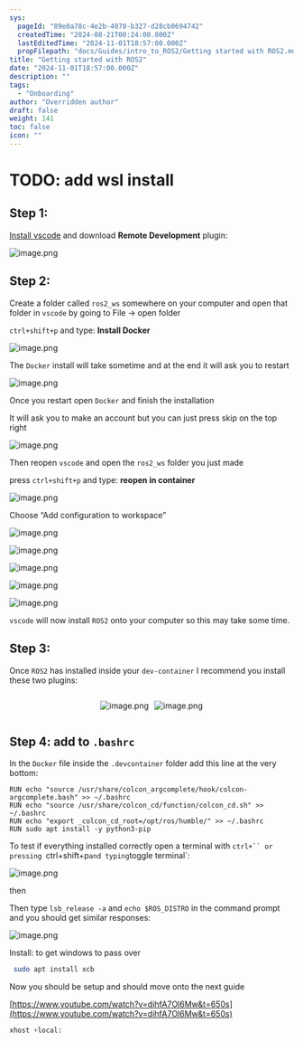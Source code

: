 ```yaml
---
sys:
  pageId: "89e0a78c-4e2b-4070-b327-d28cb0694742"
  createdTime: "2024-08-21T00:24:00.000Z"
  lastEditedTime: "2024-11-01T18:57:00.000Z"
  propFilepath: "docs/Guides/intro_to_ROS2/Getting started with ROS2.md"
title: "Getting started with ROS2"
date: "2024-11-01T18:57:00.000Z"
description: ""
tags:
  - "Onboarding"
author: "Overridden author"
draft: false
weight: 141
toc: false
icon: ""
---
```


# TODO: add wsl install

## Step 1:

[Install vscode](https://code.visualstudio.com/download) and download **Remote Development** plugin:

![image.png](https://prod-files-secure.s3.us-west-2.amazonaws.com/d518164a-d88e-44d1-a4ee-3adb3bd8bce0/efb52993-1881-4a40-b95e-6f020334f022/image.png?X-Amz-Algorithm=AWS4-HMAC-SHA256&X-Amz-Content-Sha256=UNSIGNED-PAYLOAD&X-Amz-Credential=ASIAZI2LB466QIN3RUJ6%2F20250224%2Fus-west-2%2Fs3%2Faws4_request&X-Amz-Date=20250224T140752Z&X-Amz-Expires=3600&X-Amz-Security-Token=IQoJb3JpZ2luX2VjEPX%2F%2F%2F%2F%2F%2F%2F%2F%2F%2FwEaCXVzLXdlc3QtMiJHMEUCIEpcVFphic7p%2BlNz8oR0WDcr%2Bt8ENKjDOfshHNR23MgpAiEA7Qh11Tqgw5xePL9f%2FWqq2SvBQrpYmzrHI%2FYdHj3ojksq%2FwMILhAAGgw2Mzc0MjMxODM4MDUiDBYZStVoRLNOGpVDeyrcAxTY3B7XQbqzRHeanm864znXjv5WqgjgzwxaR%2B8NnijfkAgCqKbGaecx7sv3VsBWepw%2BgsuKbO1a%2FPiWsSAd2jmQRLHggCcBPXUDAHMN04KoRWes1oGKecPX7DZhU%2FLIDtFdFyDwIC6qGcPdhXUjtwzzh00bvKO4Ppa1Y5R%2BUtcy0W18NZYOg8NTugvb9ZRXFygymODI70GRAyG3QSJ3kogi4nE%2Fn62kaBlgcir1ka3FHb%2FTqCISdb%2FMuZ2LTQVdYhYIylI0xExtRWSz2kPKFQNDRiKBEH38ATOW4jHHav4snLFY7nka4iOHtKYKmca96bqxcVqADj%2FsQqLn8sz5w%2BXhQGOVtvZ2gTtMyyaLEJG3FVonPjSHe3I9nlouwJ1fcFZ4B3t0E016y%2FiF4pHV7pMt1qRskr4SDWapsrcEvYnupAA0lfyTkEUbs8hJq%2Bm6LxcCrJeqjiy3mW0XZ5fWyIxv3aIx8hv53otbSgLyONJNwZmlpfs2IZkWWkxlhfKXpgauzzBS7L%2BKnFR0uxZDts77UMn2%2BRpUQV5lCSVEyiZkT5vh88Ra1i9feFbmqtGQN0PJvTyLWJGPNeX7d1w3ybMvdao21KQkCtv3iDZnvvAeR%2FPhAFPl3m2Yc3vyMNbW8b0GOqUBgaOP3EaQ5Cp9y4UW%2BJMPZtj2E3KH%2B3M%2FHGrnzBtCZTeMOEf6djURwwcym9t1iJ1VRqYaV3lKnVVquIiXr2Hmod0dYqk1a2FIV9EaF3ozGT4%2F75BZWxuJBTnhZIlybN%2B0ErEf%2BSH%2BHH3TKf9VOS5MZK8rNSWeyrxcSMj9cFXI4Klt0Es7Gi1nZhjdb9yIUiqfeYXOCzjvuO5vftfYzZ%2BsN9%2BpgmZ3&X-Amz-Signature=9555dcc76a68a0fd269e3b89d7743d44cd3c283d55e077773402f0d8b65e760e&X-Amz-SignedHeaders=host&x-id=GetObject)

## Step 2:

Create a folder called `ros2_ws` somewhere on your computer and open that folder in `vscode` by going to File → open folder 

`ctrl+shift+p` and type: **Install Docker**

![image.png](https://prod-files-secure.s3.us-west-2.amazonaws.com/d518164a-d88e-44d1-a4ee-3adb3bd8bce0/2269dc0e-1cd5-47ff-bceb-c04ad9b2eab0/image.png?X-Amz-Algorithm=AWS4-HMAC-SHA256&X-Amz-Content-Sha256=UNSIGNED-PAYLOAD&X-Amz-Credential=ASIAZI2LB466QIN3RUJ6%2F20250224%2Fus-west-2%2Fs3%2Faws4_request&X-Amz-Date=20250224T140752Z&X-Amz-Expires=3600&X-Amz-Security-Token=IQoJb3JpZ2luX2VjEPX%2F%2F%2F%2F%2F%2F%2F%2F%2F%2FwEaCXVzLXdlc3QtMiJHMEUCIEpcVFphic7p%2BlNz8oR0WDcr%2Bt8ENKjDOfshHNR23MgpAiEA7Qh11Tqgw5xePL9f%2FWqq2SvBQrpYmzrHI%2FYdHj3ojksq%2FwMILhAAGgw2Mzc0MjMxODM4MDUiDBYZStVoRLNOGpVDeyrcAxTY3B7XQbqzRHeanm864znXjv5WqgjgzwxaR%2B8NnijfkAgCqKbGaecx7sv3VsBWepw%2BgsuKbO1a%2FPiWsSAd2jmQRLHggCcBPXUDAHMN04KoRWes1oGKecPX7DZhU%2FLIDtFdFyDwIC6qGcPdhXUjtwzzh00bvKO4Ppa1Y5R%2BUtcy0W18NZYOg8NTugvb9ZRXFygymODI70GRAyG3QSJ3kogi4nE%2Fn62kaBlgcir1ka3FHb%2FTqCISdb%2FMuZ2LTQVdYhYIylI0xExtRWSz2kPKFQNDRiKBEH38ATOW4jHHav4snLFY7nka4iOHtKYKmca96bqxcVqADj%2FsQqLn8sz5w%2BXhQGOVtvZ2gTtMyyaLEJG3FVonPjSHe3I9nlouwJ1fcFZ4B3t0E016y%2FiF4pHV7pMt1qRskr4SDWapsrcEvYnupAA0lfyTkEUbs8hJq%2Bm6LxcCrJeqjiy3mW0XZ5fWyIxv3aIx8hv53otbSgLyONJNwZmlpfs2IZkWWkxlhfKXpgauzzBS7L%2BKnFR0uxZDts77UMn2%2BRpUQV5lCSVEyiZkT5vh88Ra1i9feFbmqtGQN0PJvTyLWJGPNeX7d1w3ybMvdao21KQkCtv3iDZnvvAeR%2FPhAFPl3m2Yc3vyMNbW8b0GOqUBgaOP3EaQ5Cp9y4UW%2BJMPZtj2E3KH%2B3M%2FHGrnzBtCZTeMOEf6djURwwcym9t1iJ1VRqYaV3lKnVVquIiXr2Hmod0dYqk1a2FIV9EaF3ozGT4%2F75BZWxuJBTnhZIlybN%2B0ErEf%2BSH%2BHH3TKf9VOS5MZK8rNSWeyrxcSMj9cFXI4Klt0Es7Gi1nZhjdb9yIUiqfeYXOCzjvuO5vftfYzZ%2BsN9%2BpgmZ3&X-Amz-Signature=b9ad683d3d5657f484b904abfa14398390f77b60222348821ba4b260bdb48dca&X-Amz-SignedHeaders=host&x-id=GetObject)

The `Docker` install will take sometime and at the end it will ask you to restart

![image.png](https://prod-files-secure.s3.us-west-2.amazonaws.com/d518164a-d88e-44d1-a4ee-3adb3bd8bce0/ed233f78-be33-4b1f-b89c-9c346c0e961e/image.png?X-Amz-Algorithm=AWS4-HMAC-SHA256&X-Amz-Content-Sha256=UNSIGNED-PAYLOAD&X-Amz-Credential=ASIAZI2LB466QIN3RUJ6%2F20250224%2Fus-west-2%2Fs3%2Faws4_request&X-Amz-Date=20250224T140752Z&X-Amz-Expires=3600&X-Amz-Security-Token=IQoJb3JpZ2luX2VjEPX%2F%2F%2F%2F%2F%2F%2F%2F%2F%2FwEaCXVzLXdlc3QtMiJHMEUCIEpcVFphic7p%2BlNz8oR0WDcr%2Bt8ENKjDOfshHNR23MgpAiEA7Qh11Tqgw5xePL9f%2FWqq2SvBQrpYmzrHI%2FYdHj3ojksq%2FwMILhAAGgw2Mzc0MjMxODM4MDUiDBYZStVoRLNOGpVDeyrcAxTY3B7XQbqzRHeanm864znXjv5WqgjgzwxaR%2B8NnijfkAgCqKbGaecx7sv3VsBWepw%2BgsuKbO1a%2FPiWsSAd2jmQRLHggCcBPXUDAHMN04KoRWes1oGKecPX7DZhU%2FLIDtFdFyDwIC6qGcPdhXUjtwzzh00bvKO4Ppa1Y5R%2BUtcy0W18NZYOg8NTugvb9ZRXFygymODI70GRAyG3QSJ3kogi4nE%2Fn62kaBlgcir1ka3FHb%2FTqCISdb%2FMuZ2LTQVdYhYIylI0xExtRWSz2kPKFQNDRiKBEH38ATOW4jHHav4snLFY7nka4iOHtKYKmca96bqxcVqADj%2FsQqLn8sz5w%2BXhQGOVtvZ2gTtMyyaLEJG3FVonPjSHe3I9nlouwJ1fcFZ4B3t0E016y%2FiF4pHV7pMt1qRskr4SDWapsrcEvYnupAA0lfyTkEUbs8hJq%2Bm6LxcCrJeqjiy3mW0XZ5fWyIxv3aIx8hv53otbSgLyONJNwZmlpfs2IZkWWkxlhfKXpgauzzBS7L%2BKnFR0uxZDts77UMn2%2BRpUQV5lCSVEyiZkT5vh88Ra1i9feFbmqtGQN0PJvTyLWJGPNeX7d1w3ybMvdao21KQkCtv3iDZnvvAeR%2FPhAFPl3m2Yc3vyMNbW8b0GOqUBgaOP3EaQ5Cp9y4UW%2BJMPZtj2E3KH%2B3M%2FHGrnzBtCZTeMOEf6djURwwcym9t1iJ1VRqYaV3lKnVVquIiXr2Hmod0dYqk1a2FIV9EaF3ozGT4%2F75BZWxuJBTnhZIlybN%2B0ErEf%2BSH%2BHH3TKf9VOS5MZK8rNSWeyrxcSMj9cFXI4Klt0Es7Gi1nZhjdb9yIUiqfeYXOCzjvuO5vftfYzZ%2BsN9%2BpgmZ3&X-Amz-Signature=eb44b0c67ccc1b4ce0aefc8146e28b5ae74f7f5074f8322a517ef0c4f2fd62cb&X-Amz-SignedHeaders=host&x-id=GetObject)

Once you restart open `Docker` and finish the installation

It will ask you to make an account but you can just press skip on the top right

![image.png](https://prod-files-secure.s3.us-west-2.amazonaws.com/d518164a-d88e-44d1-a4ee-3adb3bd8bce0/21010ad9-1659-4fd9-9f59-9932a09b2a3d/image.png?X-Amz-Algorithm=AWS4-HMAC-SHA256&X-Amz-Content-Sha256=UNSIGNED-PAYLOAD&X-Amz-Credential=ASIAZI2LB466QIN3RUJ6%2F20250224%2Fus-west-2%2Fs3%2Faws4_request&X-Amz-Date=20250224T140752Z&X-Amz-Expires=3600&X-Amz-Security-Token=IQoJb3JpZ2luX2VjEPX%2F%2F%2F%2F%2F%2F%2F%2F%2F%2FwEaCXVzLXdlc3QtMiJHMEUCIEpcVFphic7p%2BlNz8oR0WDcr%2Bt8ENKjDOfshHNR23MgpAiEA7Qh11Tqgw5xePL9f%2FWqq2SvBQrpYmzrHI%2FYdHj3ojksq%2FwMILhAAGgw2Mzc0MjMxODM4MDUiDBYZStVoRLNOGpVDeyrcAxTY3B7XQbqzRHeanm864znXjv5WqgjgzwxaR%2B8NnijfkAgCqKbGaecx7sv3VsBWepw%2BgsuKbO1a%2FPiWsSAd2jmQRLHggCcBPXUDAHMN04KoRWes1oGKecPX7DZhU%2FLIDtFdFyDwIC6qGcPdhXUjtwzzh00bvKO4Ppa1Y5R%2BUtcy0W18NZYOg8NTugvb9ZRXFygymODI70GRAyG3QSJ3kogi4nE%2Fn62kaBlgcir1ka3FHb%2FTqCISdb%2FMuZ2LTQVdYhYIylI0xExtRWSz2kPKFQNDRiKBEH38ATOW4jHHav4snLFY7nka4iOHtKYKmca96bqxcVqADj%2FsQqLn8sz5w%2BXhQGOVtvZ2gTtMyyaLEJG3FVonPjSHe3I9nlouwJ1fcFZ4B3t0E016y%2FiF4pHV7pMt1qRskr4SDWapsrcEvYnupAA0lfyTkEUbs8hJq%2Bm6LxcCrJeqjiy3mW0XZ5fWyIxv3aIx8hv53otbSgLyONJNwZmlpfs2IZkWWkxlhfKXpgauzzBS7L%2BKnFR0uxZDts77UMn2%2BRpUQV5lCSVEyiZkT5vh88Ra1i9feFbmqtGQN0PJvTyLWJGPNeX7d1w3ybMvdao21KQkCtv3iDZnvvAeR%2FPhAFPl3m2Yc3vyMNbW8b0GOqUBgaOP3EaQ5Cp9y4UW%2BJMPZtj2E3KH%2B3M%2FHGrnzBtCZTeMOEf6djURwwcym9t1iJ1VRqYaV3lKnVVquIiXr2Hmod0dYqk1a2FIV9EaF3ozGT4%2F75BZWxuJBTnhZIlybN%2B0ErEf%2BSH%2BHH3TKf9VOS5MZK8rNSWeyrxcSMj9cFXI4Klt0Es7Gi1nZhjdb9yIUiqfeYXOCzjvuO5vftfYzZ%2BsN9%2BpgmZ3&X-Amz-Signature=475fea34d4071b127c7d5b85981cff25c773d21f209db3b9abfc2b9ade0e997a&X-Amz-SignedHeaders=host&x-id=GetObject)

Then reopen `vscode` and open the `ros2_ws` folder you just made

press `ctrl+shift+p` and type: **reopen in container**

![image.png](https://prod-files-secure.s3.us-west-2.amazonaws.com/d518164a-d88e-44d1-a4ee-3adb3bd8bce0/4e93b8c2-41ad-488c-8095-c74205196118/image.png?X-Amz-Algorithm=AWS4-HMAC-SHA256&X-Amz-Content-Sha256=UNSIGNED-PAYLOAD&X-Amz-Credential=ASIAZI2LB466QIN3RUJ6%2F20250224%2Fus-west-2%2Fs3%2Faws4_request&X-Amz-Date=20250224T140752Z&X-Amz-Expires=3600&X-Amz-Security-Token=IQoJb3JpZ2luX2VjEPX%2F%2F%2F%2F%2F%2F%2F%2F%2F%2FwEaCXVzLXdlc3QtMiJHMEUCIEpcVFphic7p%2BlNz8oR0WDcr%2Bt8ENKjDOfshHNR23MgpAiEA7Qh11Tqgw5xePL9f%2FWqq2SvBQrpYmzrHI%2FYdHj3ojksq%2FwMILhAAGgw2Mzc0MjMxODM4MDUiDBYZStVoRLNOGpVDeyrcAxTY3B7XQbqzRHeanm864znXjv5WqgjgzwxaR%2B8NnijfkAgCqKbGaecx7sv3VsBWepw%2BgsuKbO1a%2FPiWsSAd2jmQRLHggCcBPXUDAHMN04KoRWes1oGKecPX7DZhU%2FLIDtFdFyDwIC6qGcPdhXUjtwzzh00bvKO4Ppa1Y5R%2BUtcy0W18NZYOg8NTugvb9ZRXFygymODI70GRAyG3QSJ3kogi4nE%2Fn62kaBlgcir1ka3FHb%2FTqCISdb%2FMuZ2LTQVdYhYIylI0xExtRWSz2kPKFQNDRiKBEH38ATOW4jHHav4snLFY7nka4iOHtKYKmca96bqxcVqADj%2FsQqLn8sz5w%2BXhQGOVtvZ2gTtMyyaLEJG3FVonPjSHe3I9nlouwJ1fcFZ4B3t0E016y%2FiF4pHV7pMt1qRskr4SDWapsrcEvYnupAA0lfyTkEUbs8hJq%2Bm6LxcCrJeqjiy3mW0XZ5fWyIxv3aIx8hv53otbSgLyONJNwZmlpfs2IZkWWkxlhfKXpgauzzBS7L%2BKnFR0uxZDts77UMn2%2BRpUQV5lCSVEyiZkT5vh88Ra1i9feFbmqtGQN0PJvTyLWJGPNeX7d1w3ybMvdao21KQkCtv3iDZnvvAeR%2FPhAFPl3m2Yc3vyMNbW8b0GOqUBgaOP3EaQ5Cp9y4UW%2BJMPZtj2E3KH%2B3M%2FHGrnzBtCZTeMOEf6djURwwcym9t1iJ1VRqYaV3lKnVVquIiXr2Hmod0dYqk1a2FIV9EaF3ozGT4%2F75BZWxuJBTnhZIlybN%2B0ErEf%2BSH%2BHH3TKf9VOS5MZK8rNSWeyrxcSMj9cFXI4Klt0Es7Gi1nZhjdb9yIUiqfeYXOCzjvuO5vftfYzZ%2BsN9%2BpgmZ3&X-Amz-Signature=3cf004677ec83238482d0bc7b5a8b755bd4304668d07a77173b35447c2422bf7&X-Amz-SignedHeaders=host&x-id=GetObject)

Choose “Add configuration to workspace”

![image.png](https://prod-files-secure.s3.us-west-2.amazonaws.com/d518164a-d88e-44d1-a4ee-3adb3bd8bce0/9560b282-5060-4989-ba37-97e7b2c22476/image.png?X-Amz-Algorithm=AWS4-HMAC-SHA256&X-Amz-Content-Sha256=UNSIGNED-PAYLOAD&X-Amz-Credential=ASIAZI2LB466QIN3RUJ6%2F20250224%2Fus-west-2%2Fs3%2Faws4_request&X-Amz-Date=20250224T140752Z&X-Amz-Expires=3600&X-Amz-Security-Token=IQoJb3JpZ2luX2VjEPX%2F%2F%2F%2F%2F%2F%2F%2F%2F%2FwEaCXVzLXdlc3QtMiJHMEUCIEpcVFphic7p%2BlNz8oR0WDcr%2Bt8ENKjDOfshHNR23MgpAiEA7Qh11Tqgw5xePL9f%2FWqq2SvBQrpYmzrHI%2FYdHj3ojksq%2FwMILhAAGgw2Mzc0MjMxODM4MDUiDBYZStVoRLNOGpVDeyrcAxTY3B7XQbqzRHeanm864znXjv5WqgjgzwxaR%2B8NnijfkAgCqKbGaecx7sv3VsBWepw%2BgsuKbO1a%2FPiWsSAd2jmQRLHggCcBPXUDAHMN04KoRWes1oGKecPX7DZhU%2FLIDtFdFyDwIC6qGcPdhXUjtwzzh00bvKO4Ppa1Y5R%2BUtcy0W18NZYOg8NTugvb9ZRXFygymODI70GRAyG3QSJ3kogi4nE%2Fn62kaBlgcir1ka3FHb%2FTqCISdb%2FMuZ2LTQVdYhYIylI0xExtRWSz2kPKFQNDRiKBEH38ATOW4jHHav4snLFY7nka4iOHtKYKmca96bqxcVqADj%2FsQqLn8sz5w%2BXhQGOVtvZ2gTtMyyaLEJG3FVonPjSHe3I9nlouwJ1fcFZ4B3t0E016y%2FiF4pHV7pMt1qRskr4SDWapsrcEvYnupAA0lfyTkEUbs8hJq%2Bm6LxcCrJeqjiy3mW0XZ5fWyIxv3aIx8hv53otbSgLyONJNwZmlpfs2IZkWWkxlhfKXpgauzzBS7L%2BKnFR0uxZDts77UMn2%2BRpUQV5lCSVEyiZkT5vh88Ra1i9feFbmqtGQN0PJvTyLWJGPNeX7d1w3ybMvdao21KQkCtv3iDZnvvAeR%2FPhAFPl3m2Yc3vyMNbW8b0GOqUBgaOP3EaQ5Cp9y4UW%2BJMPZtj2E3KH%2B3M%2FHGrnzBtCZTeMOEf6djURwwcym9t1iJ1VRqYaV3lKnVVquIiXr2Hmod0dYqk1a2FIV9EaF3ozGT4%2F75BZWxuJBTnhZIlybN%2B0ErEf%2BSH%2BHH3TKf9VOS5MZK8rNSWeyrxcSMj9cFXI4Klt0Es7Gi1nZhjdb9yIUiqfeYXOCzjvuO5vftfYzZ%2BsN9%2BpgmZ3&X-Amz-Signature=e16e4f63218e42759b1f08b75f0ac06d2039daf12cdeed1e9636233fca1b9d8f&X-Amz-SignedHeaders=host&x-id=GetObject)

![image.png](https://prod-files-secure.s3.us-west-2.amazonaws.com/d518164a-d88e-44d1-a4ee-3adb3bd8bce0/2ee63f81-886b-48e8-a553-dc6e5eac99e4/image.png?X-Amz-Algorithm=AWS4-HMAC-SHA256&X-Amz-Content-Sha256=UNSIGNED-PAYLOAD&X-Amz-Credential=ASIAZI2LB466QIN3RUJ6%2F20250224%2Fus-west-2%2Fs3%2Faws4_request&X-Amz-Date=20250224T140752Z&X-Amz-Expires=3600&X-Amz-Security-Token=IQoJb3JpZ2luX2VjEPX%2F%2F%2F%2F%2F%2F%2F%2F%2F%2FwEaCXVzLXdlc3QtMiJHMEUCIEpcVFphic7p%2BlNz8oR0WDcr%2Bt8ENKjDOfshHNR23MgpAiEA7Qh11Tqgw5xePL9f%2FWqq2SvBQrpYmzrHI%2FYdHj3ojksq%2FwMILhAAGgw2Mzc0MjMxODM4MDUiDBYZStVoRLNOGpVDeyrcAxTY3B7XQbqzRHeanm864znXjv5WqgjgzwxaR%2B8NnijfkAgCqKbGaecx7sv3VsBWepw%2BgsuKbO1a%2FPiWsSAd2jmQRLHggCcBPXUDAHMN04KoRWes1oGKecPX7DZhU%2FLIDtFdFyDwIC6qGcPdhXUjtwzzh00bvKO4Ppa1Y5R%2BUtcy0W18NZYOg8NTugvb9ZRXFygymODI70GRAyG3QSJ3kogi4nE%2Fn62kaBlgcir1ka3FHb%2FTqCISdb%2FMuZ2LTQVdYhYIylI0xExtRWSz2kPKFQNDRiKBEH38ATOW4jHHav4snLFY7nka4iOHtKYKmca96bqxcVqADj%2FsQqLn8sz5w%2BXhQGOVtvZ2gTtMyyaLEJG3FVonPjSHe3I9nlouwJ1fcFZ4B3t0E016y%2FiF4pHV7pMt1qRskr4SDWapsrcEvYnupAA0lfyTkEUbs8hJq%2Bm6LxcCrJeqjiy3mW0XZ5fWyIxv3aIx8hv53otbSgLyONJNwZmlpfs2IZkWWkxlhfKXpgauzzBS7L%2BKnFR0uxZDts77UMn2%2BRpUQV5lCSVEyiZkT5vh88Ra1i9feFbmqtGQN0PJvTyLWJGPNeX7d1w3ybMvdao21KQkCtv3iDZnvvAeR%2FPhAFPl3m2Yc3vyMNbW8b0GOqUBgaOP3EaQ5Cp9y4UW%2BJMPZtj2E3KH%2B3M%2FHGrnzBtCZTeMOEf6djURwwcym9t1iJ1VRqYaV3lKnVVquIiXr2Hmod0dYqk1a2FIV9EaF3ozGT4%2F75BZWxuJBTnhZIlybN%2B0ErEf%2BSH%2BHH3TKf9VOS5MZK8rNSWeyrxcSMj9cFXI4Klt0Es7Gi1nZhjdb9yIUiqfeYXOCzjvuO5vftfYzZ%2BsN9%2BpgmZ3&X-Amz-Signature=67a5b451f274452e5d5606b295ad686ff41453acc3c722c80cf8b0aec28c6422&X-Amz-SignedHeaders=host&x-id=GetObject)

![image.png](https://prod-files-secure.s3.us-west-2.amazonaws.com/d518164a-d88e-44d1-a4ee-3adb3bd8bce0/ae1580b2-b048-407e-aed9-b584224a7a04/image.png?X-Amz-Algorithm=AWS4-HMAC-SHA256&X-Amz-Content-Sha256=UNSIGNED-PAYLOAD&X-Amz-Credential=ASIAZI2LB466QIN3RUJ6%2F20250224%2Fus-west-2%2Fs3%2Faws4_request&X-Amz-Date=20250224T140752Z&X-Amz-Expires=3600&X-Amz-Security-Token=IQoJb3JpZ2luX2VjEPX%2F%2F%2F%2F%2F%2F%2F%2F%2F%2FwEaCXVzLXdlc3QtMiJHMEUCIEpcVFphic7p%2BlNz8oR0WDcr%2Bt8ENKjDOfshHNR23MgpAiEA7Qh11Tqgw5xePL9f%2FWqq2SvBQrpYmzrHI%2FYdHj3ojksq%2FwMILhAAGgw2Mzc0MjMxODM4MDUiDBYZStVoRLNOGpVDeyrcAxTY3B7XQbqzRHeanm864znXjv5WqgjgzwxaR%2B8NnijfkAgCqKbGaecx7sv3VsBWepw%2BgsuKbO1a%2FPiWsSAd2jmQRLHggCcBPXUDAHMN04KoRWes1oGKecPX7DZhU%2FLIDtFdFyDwIC6qGcPdhXUjtwzzh00bvKO4Ppa1Y5R%2BUtcy0W18NZYOg8NTugvb9ZRXFygymODI70GRAyG3QSJ3kogi4nE%2Fn62kaBlgcir1ka3FHb%2FTqCISdb%2FMuZ2LTQVdYhYIylI0xExtRWSz2kPKFQNDRiKBEH38ATOW4jHHav4snLFY7nka4iOHtKYKmca96bqxcVqADj%2FsQqLn8sz5w%2BXhQGOVtvZ2gTtMyyaLEJG3FVonPjSHe3I9nlouwJ1fcFZ4B3t0E016y%2FiF4pHV7pMt1qRskr4SDWapsrcEvYnupAA0lfyTkEUbs8hJq%2Bm6LxcCrJeqjiy3mW0XZ5fWyIxv3aIx8hv53otbSgLyONJNwZmlpfs2IZkWWkxlhfKXpgauzzBS7L%2BKnFR0uxZDts77UMn2%2BRpUQV5lCSVEyiZkT5vh88Ra1i9feFbmqtGQN0PJvTyLWJGPNeX7d1w3ybMvdao21KQkCtv3iDZnvvAeR%2FPhAFPl3m2Yc3vyMNbW8b0GOqUBgaOP3EaQ5Cp9y4UW%2BJMPZtj2E3KH%2B3M%2FHGrnzBtCZTeMOEf6djURwwcym9t1iJ1VRqYaV3lKnVVquIiXr2Hmod0dYqk1a2FIV9EaF3ozGT4%2F75BZWxuJBTnhZIlybN%2B0ErEf%2BSH%2BHH3TKf9VOS5MZK8rNSWeyrxcSMj9cFXI4Klt0Es7Gi1nZhjdb9yIUiqfeYXOCzjvuO5vftfYzZ%2BsN9%2BpgmZ3&X-Amz-Signature=5a4241e2cad4fd596bd28a4c738b5d09ba995c036c5c434022998b143d5de1d4&X-Amz-SignedHeaders=host&x-id=GetObject)

![image.png](https://prod-files-secure.s3.us-west-2.amazonaws.com/d518164a-d88e-44d1-a4ee-3adb3bd8bce0/53255b28-f75e-430f-b9e3-c0ac8577e42b/image.png?X-Amz-Algorithm=AWS4-HMAC-SHA256&X-Amz-Content-Sha256=UNSIGNED-PAYLOAD&X-Amz-Credential=ASIAZI2LB466QIN3RUJ6%2F20250224%2Fus-west-2%2Fs3%2Faws4_request&X-Amz-Date=20250224T140752Z&X-Amz-Expires=3600&X-Amz-Security-Token=IQoJb3JpZ2luX2VjEPX%2F%2F%2F%2F%2F%2F%2F%2F%2F%2FwEaCXVzLXdlc3QtMiJHMEUCIEpcVFphic7p%2BlNz8oR0WDcr%2Bt8ENKjDOfshHNR23MgpAiEA7Qh11Tqgw5xePL9f%2FWqq2SvBQrpYmzrHI%2FYdHj3ojksq%2FwMILhAAGgw2Mzc0MjMxODM4MDUiDBYZStVoRLNOGpVDeyrcAxTY3B7XQbqzRHeanm864znXjv5WqgjgzwxaR%2B8NnijfkAgCqKbGaecx7sv3VsBWepw%2BgsuKbO1a%2FPiWsSAd2jmQRLHggCcBPXUDAHMN04KoRWes1oGKecPX7DZhU%2FLIDtFdFyDwIC6qGcPdhXUjtwzzh00bvKO4Ppa1Y5R%2BUtcy0W18NZYOg8NTugvb9ZRXFygymODI70GRAyG3QSJ3kogi4nE%2Fn62kaBlgcir1ka3FHb%2FTqCISdb%2FMuZ2LTQVdYhYIylI0xExtRWSz2kPKFQNDRiKBEH38ATOW4jHHav4snLFY7nka4iOHtKYKmca96bqxcVqADj%2FsQqLn8sz5w%2BXhQGOVtvZ2gTtMyyaLEJG3FVonPjSHe3I9nlouwJ1fcFZ4B3t0E016y%2FiF4pHV7pMt1qRskr4SDWapsrcEvYnupAA0lfyTkEUbs8hJq%2Bm6LxcCrJeqjiy3mW0XZ5fWyIxv3aIx8hv53otbSgLyONJNwZmlpfs2IZkWWkxlhfKXpgauzzBS7L%2BKnFR0uxZDts77UMn2%2BRpUQV5lCSVEyiZkT5vh88Ra1i9feFbmqtGQN0PJvTyLWJGPNeX7d1w3ybMvdao21KQkCtv3iDZnvvAeR%2FPhAFPl3m2Yc3vyMNbW8b0GOqUBgaOP3EaQ5Cp9y4UW%2BJMPZtj2E3KH%2B3M%2FHGrnzBtCZTeMOEf6djURwwcym9t1iJ1VRqYaV3lKnVVquIiXr2Hmod0dYqk1a2FIV9EaF3ozGT4%2F75BZWxuJBTnhZIlybN%2B0ErEf%2BSH%2BHH3TKf9VOS5MZK8rNSWeyrxcSMj9cFXI4Klt0Es7Gi1nZhjdb9yIUiqfeYXOCzjvuO5vftfYzZ%2BsN9%2BpgmZ3&X-Amz-Signature=0c4f72a6a6ec9af5218eac5f3ed597a861248a5e2b8e995a9a5d37af11781ec6&X-Amz-SignedHeaders=host&x-id=GetObject)

![image.png](https://prod-files-secure.s3.us-west-2.amazonaws.com/d518164a-d88e-44d1-a4ee-3adb3bd8bce0/7c562767-5af9-4ffb-97d1-327bcdf4ee00/image.png?X-Amz-Algorithm=AWS4-HMAC-SHA256&X-Amz-Content-Sha256=UNSIGNED-PAYLOAD&X-Amz-Credential=ASIAZI2LB466QIN3RUJ6%2F20250224%2Fus-west-2%2Fs3%2Faws4_request&X-Amz-Date=20250224T140752Z&X-Amz-Expires=3600&X-Amz-Security-Token=IQoJb3JpZ2luX2VjEPX%2F%2F%2F%2F%2F%2F%2F%2F%2F%2FwEaCXVzLXdlc3QtMiJHMEUCIEpcVFphic7p%2BlNz8oR0WDcr%2Bt8ENKjDOfshHNR23MgpAiEA7Qh11Tqgw5xePL9f%2FWqq2SvBQrpYmzrHI%2FYdHj3ojksq%2FwMILhAAGgw2Mzc0MjMxODM4MDUiDBYZStVoRLNOGpVDeyrcAxTY3B7XQbqzRHeanm864znXjv5WqgjgzwxaR%2B8NnijfkAgCqKbGaecx7sv3VsBWepw%2BgsuKbO1a%2FPiWsSAd2jmQRLHggCcBPXUDAHMN04KoRWes1oGKecPX7DZhU%2FLIDtFdFyDwIC6qGcPdhXUjtwzzh00bvKO4Ppa1Y5R%2BUtcy0W18NZYOg8NTugvb9ZRXFygymODI70GRAyG3QSJ3kogi4nE%2Fn62kaBlgcir1ka3FHb%2FTqCISdb%2FMuZ2LTQVdYhYIylI0xExtRWSz2kPKFQNDRiKBEH38ATOW4jHHav4snLFY7nka4iOHtKYKmca96bqxcVqADj%2FsQqLn8sz5w%2BXhQGOVtvZ2gTtMyyaLEJG3FVonPjSHe3I9nlouwJ1fcFZ4B3t0E016y%2FiF4pHV7pMt1qRskr4SDWapsrcEvYnupAA0lfyTkEUbs8hJq%2Bm6LxcCrJeqjiy3mW0XZ5fWyIxv3aIx8hv53otbSgLyONJNwZmlpfs2IZkWWkxlhfKXpgauzzBS7L%2BKnFR0uxZDts77UMn2%2BRpUQV5lCSVEyiZkT5vh88Ra1i9feFbmqtGQN0PJvTyLWJGPNeX7d1w3ybMvdao21KQkCtv3iDZnvvAeR%2FPhAFPl3m2Yc3vyMNbW8b0GOqUBgaOP3EaQ5Cp9y4UW%2BJMPZtj2E3KH%2B3M%2FHGrnzBtCZTeMOEf6djURwwcym9t1iJ1VRqYaV3lKnVVquIiXr2Hmod0dYqk1a2FIV9EaF3ozGT4%2F75BZWxuJBTnhZIlybN%2B0ErEf%2BSH%2BHH3TKf9VOS5MZK8rNSWeyrxcSMj9cFXI4Klt0Es7Gi1nZhjdb9yIUiqfeYXOCzjvuO5vftfYzZ%2BsN9%2BpgmZ3&X-Amz-Signature=c7f4cfe87608c2b60742255d229b7a2e3ae17f979969e0bf296dde99cec49a6c&X-Amz-SignedHeaders=host&x-id=GetObject)

`vscode` will now install `ROS2` onto your computer so this may take some time.

## Step 3:

Once `ROS2` has installed inside your `dev-container` I recommend you install these two plugins:

<div style="display: flex;flex-direction: row; column-gap:10px; max-width: 630px;justify-content: center;">
<div>

![image.png](https://prod-files-secure.s3.us-west-2.amazonaws.com/d518164a-d88e-44d1-a4ee-3adb3bd8bce0/3fc3d550-5a54-4ba1-ba6b-faa01cdb7369/image.png?X-Amz-Algorithm=AWS4-HMAC-SHA256&X-Amz-Content-Sha256=UNSIGNED-PAYLOAD&X-Amz-Credential=ASIAZI2LB466SWUS22P6%2F20250224%2Fus-west-2%2Fs3%2Faws4_request&X-Amz-Date=20250224T140756Z&X-Amz-Expires=3600&X-Amz-Security-Token=IQoJb3JpZ2luX2VjEPX%2F%2F%2F%2F%2F%2F%2F%2F%2F%2FwEaCXVzLXdlc3QtMiJGMEQCIEzSZ4Ksv%2Fxiy6h6lC%2FGGaIvLu5R6PyEgU01r%2BTJ3WTSAiB2RW3ZbxsoF5otPrkmh%2B1J2j499NGPgNQmr0ib4Chevir%2FAwguEAAaDDYzNzQyMzE4MzgwNSIMTgJFawjsmkUA4YmuKtwDh5Ah5Okv2Dxd2MqzsTWuDsopKkYEkj4CcPXzY7jjnldRWlj%2BPGJHbQmnwlru78BI7fkf1t9F4fJctNwEmCk2E2GGxAx1IxI8w6u%2F4gNKxhQMAs9%2BBl96jL1zio%2FiRvLG2UNpSAFoMWi6p%2B31klJiI7XNx1oy%2FhJ%2Fg9iD%2FXGJQaQ2jWOrx0%2F9TJs2iKXRBz9wNlhfIVVdZt4DgayS%2FlELqWW9LsgQ0578BVM0OPT15u305bXg2jPeL54VzEIEhfc6rc5saJvgq1eUyG9dCc8jDHmoqqaecbpU5sZr%2BL99JJvp4%2BwRfdQr4q0SrORbW%2FxKkh4RyjulxWhBq8tif6OcFBA0MtHo62Mamq9EeJnvXKjwiKGuKkldhOasb%2B1gLSNvIjjVRMlqfjRB%2BYptQXQszYLe2LAFSGzx%2BrN6xJYZdpm38TK59t8BEOYh1LrZ984vNBnJ%2B0EYp9Ohm6jQqj%2FwbU8Agi8fzQK8duNh893ZDKHnSScudL1fE4Znz5RqFtBYxlDkaL6mdbZTnXzDV0seI1J2Oi7w%2BvtSBemDFBhUnvKhwbGO%2FGGmHach5iezHrPFwhv4A38%2F89F%2FibD5Rt7%2BpBl9FXWAEe5hncIAMRHWSfrcM4qMQwqtxcywySkwjdbxvQY6pgFH%2B7vaHf7tfa9v5DKcmF9FX9OTRWInNrgXByL3ckNfbuko%2FoNqqWoDaYF8mVGR%2BbMOpWzRXyNgbWACd2vASbeMrns9sHXgoMnAN1Jyo6RLmEnt1%2F9B7NgOBy6BH4kynrL0tBhdbdqomrB9ejZgvWE0G7RYwM9ovj1P3QXSxXxaCOQhtIxX7RKMv4CbOdOW5uR6CGdpmiqBCyCDKXe647QW7I8gvkH1&X-Amz-Signature=7b650b7625129caffea74bf99ab5a001ef43ad94b4351bfc20749c3b35e6a90f&X-Amz-SignedHeaders=host&x-id=GetObject)

</div>
<div>

![image.png](https://prod-files-secure.s3.us-west-2.amazonaws.com/d518164a-d88e-44d1-a4ee-3adb3bd8bce0/d994cc66-13c2-4093-a5a3-f84cf4601a82/image.png?X-Amz-Algorithm=AWS4-HMAC-SHA256&X-Amz-Content-Sha256=UNSIGNED-PAYLOAD&X-Amz-Credential=ASIAZI2LB46652MXQXWK%2F20250224%2Fus-west-2%2Fs3%2Faws4_request&X-Amz-Date=20250224T140756Z&X-Amz-Expires=3600&X-Amz-Security-Token=IQoJb3JpZ2luX2VjEPX%2F%2F%2F%2F%2F%2F%2F%2F%2F%2FwEaCXVzLXdlc3QtMiJHMEUCIQC0Jo4d09BT42qBATtUBDKsHgbsZ4fCEhlRhB02GtQljgIgVPFcLadFjh3yzQAF0xFuUDEiRtDC8tQBoBvUyGjdByQq%2FwMILhAAGgw2Mzc0MjMxODM4MDUiDKu7nZxSSQfV2xMDpircAwNE1EZ7svNu1SHtHjKWkuJ5iVfiCarwZDwkNM5cVIgybjADYD39CnvamcVtCC4soqNIvj%2BdbocJ72b7j%2Bbp3BzLYmN5Ib6h%2FHIVZ%2F1Nw2KS4NJSqQziOVb9PZ6ejfdaXpZCqSm2CH5XF5Yt5odsrl5STFenFIWelJCaqEImqOlXeeRZQ6mKXF01RbX2JNKvA5DDcJpudZU1RqJZDc9%2BOPSlQyhQH%2F9l%2BhHZuHj2tqmdnoI2jXMx0yM2qTYvvvIcNM3j7TmLI0AOrhz1LHUKf4hNsGuKBf2AoFlzuxv4p5QApMxChKIK%2BFczXnsscFktrWt1j18tE650aoOnFhdO1TpGm6hOfryLixdrDw2B9puyOBT%2BFMSDItg8Vdm6JGC5vslDeeSWZ3dwCZ7skmPDwegoHaIl0A9nS1yh6gb6CnxWrm%2FYqyJLXfBV9%2BStjVG8T5EBVcq4IA%2BGAhOi4NU17QArohgGSYbOPCGvgP7NEfGceSMw3q5ba2dux3yFIzMqKzhRuMdCcSi2Ky5mnmhzU1VwriebgcuMkxKAG00CleH393yn8LfjQl6A3bG%2FxN1SVaDxt5SdluDyLhowmqewVag8KX1MBnHiBwXgmCvCU5GGViG5XfoaJAFVgV6WMODW8b0GOqUBa1jiu7B0H%2FUxmOunwTRVlj02RCw4hW0Vxie2L0DHpIKhaEB0hUhNG3hblJvW6QCCxySuZ6oL16XTLe4U1KAP1c4tqZtBloAoMbhGaDSPQjtebqX5k3CwY2djYkWMIL%2B8lujrQFGuYhU6QF1UROr%2FaXYy5uXocQ%2F5jSagq5%2BQBbbVnbVHYYCHpEDddEKidim1t4EQZpq26Ps1GuLYRpmkmPT5V26F&X-Amz-Signature=63986a4d85297db3874359c6173bcd4127c0e5bcb7e0530048d5ad9bf6a1b3b0&X-Amz-SignedHeaders=host&x-id=GetObject)

</div>
</div>

## Step 4: add to `.bashrc`

In the `Docker` file inside the `.devcontainer` folder add this line at the very bottom: 

```docker
RUN echo "source /usr/share/colcon_argcomplete/hook/colcon-argcomplete.bash" >> ~/.bashrc
RUN echo "source /usr/share/colcon_cd/function/colcon_cd.sh" >> ~/.bashrc
RUN echo "export _colcon_cd_root=/opt/ros/humble/" >> ~/.bashrc
RUN sudo apt install -y python3-pip 
```

To test if everything installed correctly open a terminal with `ctrl+`` or pressing `ctrl+shift+p` and typing `toggle terminal`:

![image.png](https://prod-files-secure.s3.us-west-2.amazonaws.com/d518164a-d88e-44d1-a4ee-3adb3bd8bce0/6a4943d8-b04e-4c02-9a58-775f3384d1a5/image.png?X-Amz-Algorithm=AWS4-HMAC-SHA256&X-Amz-Content-Sha256=UNSIGNED-PAYLOAD&X-Amz-Credential=ASIAZI2LB466QIN3RUJ6%2F20250224%2Fus-west-2%2Fs3%2Faws4_request&X-Amz-Date=20250224T140752Z&X-Amz-Expires=3600&X-Amz-Security-Token=IQoJb3JpZ2luX2VjEPX%2F%2F%2F%2F%2F%2F%2F%2F%2F%2FwEaCXVzLXdlc3QtMiJHMEUCIEpcVFphic7p%2BlNz8oR0WDcr%2Bt8ENKjDOfshHNR23MgpAiEA7Qh11Tqgw5xePL9f%2FWqq2SvBQrpYmzrHI%2FYdHj3ojksq%2FwMILhAAGgw2Mzc0MjMxODM4MDUiDBYZStVoRLNOGpVDeyrcAxTY3B7XQbqzRHeanm864znXjv5WqgjgzwxaR%2B8NnijfkAgCqKbGaecx7sv3VsBWepw%2BgsuKbO1a%2FPiWsSAd2jmQRLHggCcBPXUDAHMN04KoRWes1oGKecPX7DZhU%2FLIDtFdFyDwIC6qGcPdhXUjtwzzh00bvKO4Ppa1Y5R%2BUtcy0W18NZYOg8NTugvb9ZRXFygymODI70GRAyG3QSJ3kogi4nE%2Fn62kaBlgcir1ka3FHb%2FTqCISdb%2FMuZ2LTQVdYhYIylI0xExtRWSz2kPKFQNDRiKBEH38ATOW4jHHav4snLFY7nka4iOHtKYKmca96bqxcVqADj%2FsQqLn8sz5w%2BXhQGOVtvZ2gTtMyyaLEJG3FVonPjSHe3I9nlouwJ1fcFZ4B3t0E016y%2FiF4pHV7pMt1qRskr4SDWapsrcEvYnupAA0lfyTkEUbs8hJq%2Bm6LxcCrJeqjiy3mW0XZ5fWyIxv3aIx8hv53otbSgLyONJNwZmlpfs2IZkWWkxlhfKXpgauzzBS7L%2BKnFR0uxZDts77UMn2%2BRpUQV5lCSVEyiZkT5vh88Ra1i9feFbmqtGQN0PJvTyLWJGPNeX7d1w3ybMvdao21KQkCtv3iDZnvvAeR%2FPhAFPl3m2Yc3vyMNbW8b0GOqUBgaOP3EaQ5Cp9y4UW%2BJMPZtj2E3KH%2B3M%2FHGrnzBtCZTeMOEf6djURwwcym9t1iJ1VRqYaV3lKnVVquIiXr2Hmod0dYqk1a2FIV9EaF3ozGT4%2F75BZWxuJBTnhZIlybN%2B0ErEf%2BSH%2BHH3TKf9VOS5MZK8rNSWeyrxcSMj9cFXI4Klt0Es7Gi1nZhjdb9yIUiqfeYXOCzjvuO5vftfYzZ%2BsN9%2BpgmZ3&X-Amz-Signature=436ade78e94f060bf87442cb97846596f8dbb18736d2e53277048621bf40492e&X-Amz-SignedHeaders=host&x-id=GetObject)

then 

Then type `lsb_release -a` and `echo $ROS_DISTRO` in the command prompt and you should get similar responses:

![image.png](https://prod-files-secure.s3.us-west-2.amazonaws.com/d518164a-d88e-44d1-a4ee-3adb3bd8bce0/3e635dec-a805-4e85-8b9e-d000e5b71a4e/image.png?X-Amz-Algorithm=AWS4-HMAC-SHA256&X-Amz-Content-Sha256=UNSIGNED-PAYLOAD&X-Amz-Credential=ASIAZI2LB466QIN3RUJ6%2F20250224%2Fus-west-2%2Fs3%2Faws4_request&X-Amz-Date=20250224T140752Z&X-Amz-Expires=3600&X-Amz-Security-Token=IQoJb3JpZ2luX2VjEPX%2F%2F%2F%2F%2F%2F%2F%2F%2F%2FwEaCXVzLXdlc3QtMiJHMEUCIEpcVFphic7p%2BlNz8oR0WDcr%2Bt8ENKjDOfshHNR23MgpAiEA7Qh11Tqgw5xePL9f%2FWqq2SvBQrpYmzrHI%2FYdHj3ojksq%2FwMILhAAGgw2Mzc0MjMxODM4MDUiDBYZStVoRLNOGpVDeyrcAxTY3B7XQbqzRHeanm864znXjv5WqgjgzwxaR%2B8NnijfkAgCqKbGaecx7sv3VsBWepw%2BgsuKbO1a%2FPiWsSAd2jmQRLHggCcBPXUDAHMN04KoRWes1oGKecPX7DZhU%2FLIDtFdFyDwIC6qGcPdhXUjtwzzh00bvKO4Ppa1Y5R%2BUtcy0W18NZYOg8NTugvb9ZRXFygymODI70GRAyG3QSJ3kogi4nE%2Fn62kaBlgcir1ka3FHb%2FTqCISdb%2FMuZ2LTQVdYhYIylI0xExtRWSz2kPKFQNDRiKBEH38ATOW4jHHav4snLFY7nka4iOHtKYKmca96bqxcVqADj%2FsQqLn8sz5w%2BXhQGOVtvZ2gTtMyyaLEJG3FVonPjSHe3I9nlouwJ1fcFZ4B3t0E016y%2FiF4pHV7pMt1qRskr4SDWapsrcEvYnupAA0lfyTkEUbs8hJq%2Bm6LxcCrJeqjiy3mW0XZ5fWyIxv3aIx8hv53otbSgLyONJNwZmlpfs2IZkWWkxlhfKXpgauzzBS7L%2BKnFR0uxZDts77UMn2%2BRpUQV5lCSVEyiZkT5vh88Ra1i9feFbmqtGQN0PJvTyLWJGPNeX7d1w3ybMvdao21KQkCtv3iDZnvvAeR%2FPhAFPl3m2Yc3vyMNbW8b0GOqUBgaOP3EaQ5Cp9y4UW%2BJMPZtj2E3KH%2B3M%2FHGrnzBtCZTeMOEf6djURwwcym9t1iJ1VRqYaV3lKnVVquIiXr2Hmod0dYqk1a2FIV9EaF3ozGT4%2F75BZWxuJBTnhZIlybN%2B0ErEf%2BSH%2BHH3TKf9VOS5MZK8rNSWeyrxcSMj9cFXI4Klt0Es7Gi1nZhjdb9yIUiqfeYXOCzjvuO5vftfYzZ%2BsN9%2BpgmZ3&X-Amz-Signature=901b1e64bb4e1c6d7e64165e3416d3f5a25ebf3184d1df5ff13644006a09c0d6&X-Amz-SignedHeaders=host&x-id=GetObject)

Install:  to get windows to pass over

```bash
 sudo apt install xcb
```

Now you should be setup and should move onto the next guide 

[https://www.youtube.com/watch?v=dihfA7Ol6Mw&t=650s](https://www.youtube.com/watch?v=dihfA7Ol6Mw&t=650s)

```python
xhost +local:
```
